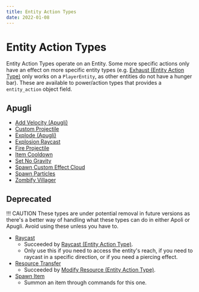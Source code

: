```yaml
---
title: Entity Action Types
date: 2022-01-08
---
```


# Entity Action Types

Entity Action Types operate on an Entity. Some more specific actions only have an effect on more specific entity types (e.g. [Exhaust (Entity Action Type)](https://origins.readthedocs.io/en/latest/types/entity_action_types/exhaust/) only works on a `PlayerEntity`, as other entities do not have a hunger bar). These are available to power/action types that provides a `entity_action` object field.

## Apugli
- [Add Velocity (Apugli)](add_velocity)
- [Custom Projectile](custom_projectile)
- [Explode (Apugli)](explode)
- [Explosion Raycast](explosion_raycast)
- [Fire Projectile](fire_projectile)
- [Item Cooldown](item_cooldown)
- [Set No Gravity](set_no_gravity)
- [Spawn Custom Effect Cloud](spawn_custom_effect_cloud)
- [Spawn Particles](spawn_particles)
- [Zombify Villager](zombify_villager)

## Deprecated

!!! CAUTION
    These types are under potential removal in future versions as there's a better way of handling what these types can do in either Apoli or Apugli. Avoid using these unless you have to.

- [Raycast](raycast)
    - Succeeded by [Raycast (Entity Action Type)](https://origins.readthedocs.io/en/latest/types/entity_action_types/raycast/).
    - Only use this if you need to access the entity's reach, if you need to raycast in a specific direction, or if you need a piercing effect.
- [Resource Transfer](resource_transfer) 
    - Succeeded by [Modify Resource (Entity Action Type)](https://origins.readthedocs.io/en/latest/types/entity_action_types/modify_resource/).
- [Spawn Item](spawn_item)
    - Summon an item through commands for this one.